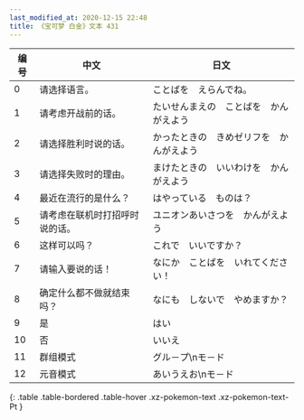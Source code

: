 ```yaml
---
last_modified_at: 2020-12-15 22:48
title: 《宝可梦 白金》文本 431
---
```

| 编号 | 中文 | 日文 |
| ---- | ---- | ---- |
| 0 | 请选择语言。 | ことばを　えらんでね。 |
| 1 | 请考虑开战前的话。 | たいせんまえの　ことばを　かんがえよう |
| 2 | 请选择胜利时说的话。 | かったときの　きめゼリフを　かんがえよう |
| 3 | 请选择失败时的理由。 | まけたときの　いいわけを　かんがえよう |
| 4 | 最近在流行的是什么？ | はやっている　ものは？ |
| 5 | 请考虑在联机时打招呼时说的话。 | ユニオンあいさつを　かんがえよう |
| 6 | 这样可以吗？ | これで　いいですか？ |
| 7 | 请输入要说的话！ | なにか　ことばを　いれてください！ |
| 8 | 确定什么都不做就结束吗？ | なにも　しないで　やめますか？ |
| 9 | 是 | はい |
| 10 | 否 | いいえ |
| 11 | 群组模式 | グル－プ\nモ－ド |
| 12 | 元音模式 | あいうえお\nモ－ド |
{: .table .table-bordered .table-hover .xz-pokemon-text .xz-pokemon-text-Pt }